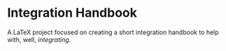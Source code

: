 # Integration Handbook

A LaTeX project focused on creating a short integration handbook to help with, well, _integrating_.
